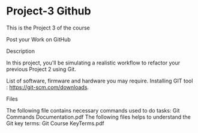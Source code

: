 # Project-3 Github
This is the Project 3 of the course

Post your Work on GitHub

Description

In this project, you'll be simulating a realistic workflow to refactor your previous Project 2 using Git.

List of software, firmware and hardware you may require.
Installing GIT tool : https://git-scm.com/downloads.

Files


The following file contains necessary commands used to do tasks:
Git Commands Documentation.pdf
The following files helps to understand the Git key terms:
Git Course KeyTerms.pdf

